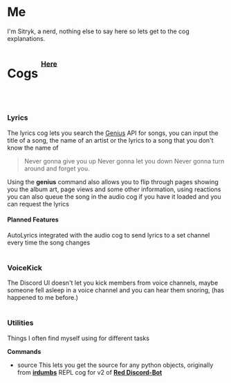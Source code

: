 # Me

I'm Sitryk, a nerd, nothing else to say here so lets get to the cog explanations.

# Cogs <sup><sup><sup>[Here](github.com/Sitryk/sitcogsv3)</sup></sup></sup>
<br>
<br>

### Lyrics

The lyrics cog lets you search the [Genius](genius) API for songs, you can input the title of a song, the name of an artist or the lyrics to a song that you don't know the name of
> Never gonna give you up
> Never gonna let you down
> Never gonna turn around and forget you.

Using the **genius** command also allows you to flip through pages showing you the album art, page views and some other information, using reactions you can also queue the song in the audio cog if you have it loaded and you can request the lyrics

#### Planned Features

AutoLyrics integrated with the audio cog to send lyrics to a set channel every time the song changes
<br>
<br>

### VoiceKick

The Discord UI doesn't let you kick members from voice channels, maybe someone fell asleep in a voice channel and you can hear them snoring, (has happened to me before.)
<br>
<br>

### Utilities

Things I often find myself using for different tasks

**Commands**
    
 - source
  This lets you get the source for any python objects, originally from **[irdumbs](irdumbs)** REPL cog for v2 of **[Red Discord-Bot](red)**


[genius]: https://genius.com
[irdumbs]: https://github.com/irdumbs
[red]: https://github.com/Cog-Creators/Red-DiscordBot
